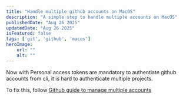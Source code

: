 ```yaml
---
title: "Handle multiple github accounts on MacOS"
description: "A simple step to handle multiple accounts on MacOS"
publishedDate: "Aug 26 2025"
updatedDate: "Aug 26 2025"
isFeatured: false
tags: ['git', 'github', 'macos']
heroImage:
    url: ""
    alt: ""
---
```


Now with Personal access tokens are mandatory to authentiate github accounts from cli, it is hard to authenticate multiple projects. 

To fix this, follow [Github guide to manage multiple accounts](https://docs.github.com/en/account-and-profile/how-tos/setting-up-and-managing-your-personal-account-on-github/managing-your-personal-account/managing-multiple-accounts)
